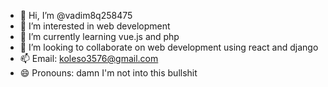 - 👋 Hi, I’m @vadim8q258475
- 👀 I’m interested in web development
- 🌱 I’m currently learning vue.js and php
- 💞️ I’m looking to collaborate on web development using react and django
- 📫 Email: koleso3576@gmail.com
- 😄 Pronouns: damn I'm not into this bullshit

<!---
vadim8q258475/vadim8q258475 is a ✨ special ✨ repository because its `README.md` (this file) appears on your GitHub profile.
You can click the Preview link to take a look at your changes.
--->
